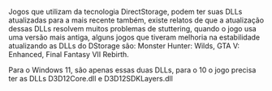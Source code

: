 Jogos que utilizam da tecnologia DirectStorage, podem ter suas DLLs atualizadas para a mais recente também, existe relatos de que a atualização dessas DLLs resolvem muitos problemas de stuttering, quando o jogo usa uma versão mais antiga, alguns jogos que tiveram melhoria na estabilidade atualizando as DLLs do DStorage são: Monster Hunter: Wilds, GTA V: Enhanced, Final Fantasy VII Rebirth.

Para o Windows 11, são apenas essas duas DLLs, para o 10 o jogo precisa ter as DLLs D3D12Core.dll e D3D12SDKLayers.dll
